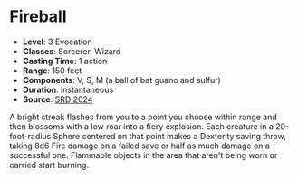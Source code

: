 # Fireball

- **Level**: 3 Evocation
- **Classes**: Sorcerer, Wizard
- **Casting Time**: 1 action
- **Range**: 150 feet
- **Components**: V, S, M (a ball of bat guano and sulfur)
- **Duration**: instantaneous
- **Source**: [SRD 2024](../../../srds/SRD_2024.pdf)

A bright streak flashes from you to a point you choose within range and then blossoms with a low roar into a fiery explosion. Each creature in a 20-foot-radius Sphere centered on that point makes a Dexterity saving throw, taking 8d6 Fire damage on a failed save or half as much damage on a successful one. Flammable objects in the area that aren't being worn or carried start burning.

